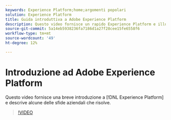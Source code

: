 ```yaml
---
keywords: Experience Platform;home;argomenti popolari
solution: Experience Platform
title: Guida introduttiva a Adobe Experience Platform
description: Questo video fornisce un rapido Experience Platform e illustra le problematiche aziendali che risolve.
source-git-commit: 5a14eb5938236fa7186d1a27f28cee15fe6558f6
workflow-type: tm+mt
source-wordcount: '49'
ht-degree: 12%

---
```



# Introduzione ad Adobe Experience Platform

Questo video fornisce una breve introduzione a [!DNL Experience Platform] e descrive alcune delle sfide aziendali che risolve.

>[!VIDEO](https://video.tv.adobe.com/v/32797?quality=12&learn=on)